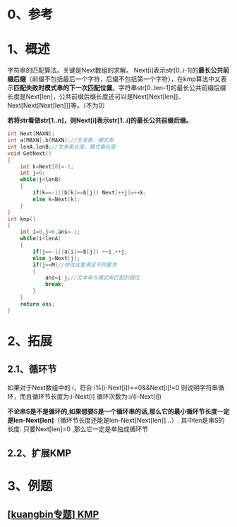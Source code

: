 # 0、参考



# 1、概述

字符串的匹配算法。关键是Next数组的求解。
Next[i]表示str[0..i-1]的**最长公共前缀后缀**（前缀不包括最后一个字符，后缀不包括第一个字符），在kmp算法中又表示**匹配失败时模式串的下一次匹配位置**。字符串str[0..len-1]的最长公共前缀后缀长度是Next[len]，公共前缀后缀长度还可以是Next[Next[len]]、Next[Next[Next[len]]]等。（不为0）

**若将str看做str[1..n]，则Next[i]表示str[1..i]的最长公共前缀后缀。**

```C++
int Next[MAXN];
int a[MAXN],b[MAXN];//文本串、模式串
int lenA,lenB;//文本串长度、模式串长度
void GetNext()
{
    int k=Next[0]=-1;
    int j=0;
    while(j<lenB)
    {
        if(k==-1||b[k]==b[j]) Next[++j]=++k;
        else k=Next[k];
    }
}
int kmp()
{
	int i=0,j=0,ans=-1;
	while(i<lenA)
	{
		if(j==-1||a[i]==b[j]) ++i,++j;
		else j=Next[j];
		if(j==M)//修改这里满足不同要求
		{
			ans=i-j;//文本串与模式串匹配的首位
			break;
		}
	}
	return ans;
}
```

# 2、拓展

## 2.1、循环节

如果对于Next数组中的 i，符合 i%(i-Next[i])==0&&Next[i]!=0 则说明字符串循环，而且循环节长度为:i-Next[i] 循环次数为:i/(i-Next[i])



**不论串S是不是循环的,如果想要S是一个循环串的话,那么它的最小循环节长度一定是len-Next[len]**（循环节长度还能是len-Next[Next[len]]...）. 其中len是串S的长度. 只要Next[len]=0 ,那么它一定是单独成循环节

## 2.2、扩展KMP



# 3、例题

## [[kuangbin专题] KMP](https://www.cnblogs.com/wangzhebufangqi/p/11357726.html)

